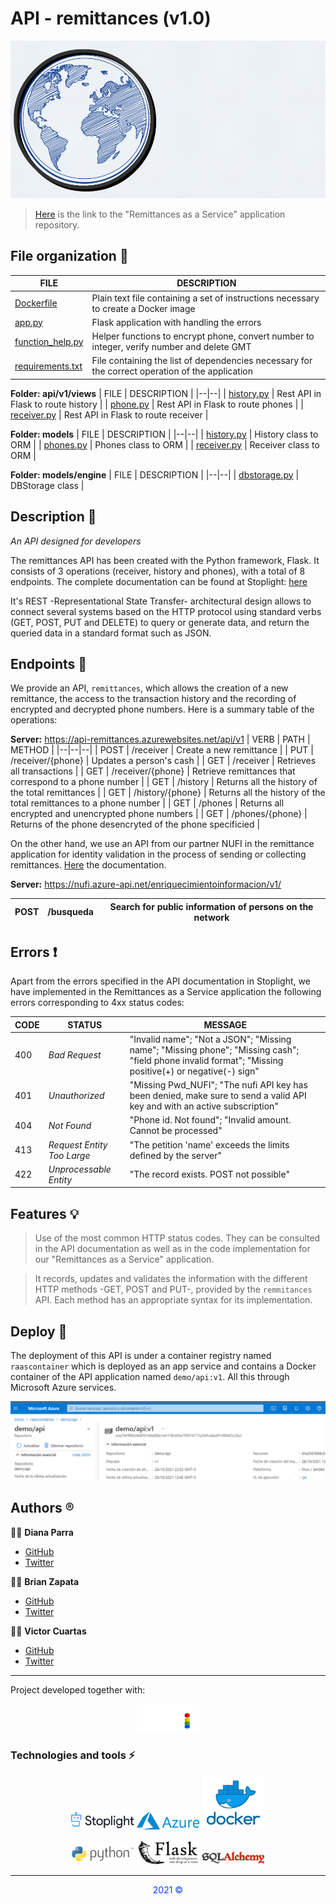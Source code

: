# API - remittances (v1.0)

<p align="center"><img src="img/RaaS.gif" alt="gif logo RaaS"></p>

> [Here](https://github.com/Team-capstone-machines/first_API) is the link to the "Remittances as a Service" application repository.

## File organization :open_file_folder:

| FILE | DESCRIPTION |
|--|--|
| [Dockerfile](https://github.com/Team-capstone-machines/api-remittances/blob/main/Dockerfile) | Plain text file containing a set of instructions necessary to create a Docker image |
| [app.py](https://github.com/Team-capstone-machines/api-remittances/blob/main/app.py) | Flask application with handling the errors |
| [function_help.py](https://github.com/Team-capstone-machines/api-remittances/blob/main/function_help.py) | Helper functions to encrypt phone, convert number to integer, verify number and delete GMT |
| [requirements.txt](https://github.com/Team-capstone-machines/api-remittances/blob/main/requirements.txt) | File containing the list of dependencies necessary for the correct operation of the application |


**Folder: api/v1/views**
| FILE | DESCRIPTION |
|--|--|
| [history.py](https://github.com/Team-capstone-machines/api-remittances/blob/main/api/v1/views/history.py) | Rest API in Flask to route history |
| [phone.py](https://github.com/Team-capstone-machines/api-remittances/blob/main/api/v1/views/phone.py) | Rest API in Flask to route phones |
| [receiver.py](https://github.com/Team-capstone-machines/api-remittances/blob/main/api/v1/views/receiver.py) | Rest API in Flask to route receiver |


**Folder: models**
| FILE | DESCRIPTION |
|--|--|
| [history.py](https://github.com/Team-capstone-machines/api-remittances/blob/main/models/history.py) | History class to ORM |
| [phones.py](https://github.com/Team-capstone-machines/api-remittances/blob/main/models/phones.py) | Phones class to ORM |
| [receiver.py](https://github.com/Team-capstone-machines/api-remittances/blob/main/models/receiver.py) | Receiver class to ORM |


**Folder: models/engine**
| FILE | DESCRIPTION |
|--|--|
| [dbstorage.py](https://github.com/Team-capstone-machines/api-remittances/blob/main/models/engine/dbstorage.py) | DBStorage class |

## Description :page_facing_up:
*An API designed for developers*

The remittances API has been created with the Python framework, Flask. It consists of 3 operations (receiver, history and phones), with a total of 8 endpoints. The complete documentation can be found at Stoplight: [here](https://themachines.stoplight.io/docs/remittances-as-a-service/)

It's REST -Representational State Transfer- architectural design allows to connect several systems based on the HTTP protocol using standard verbs (GET, POST, PUT and DELETE) to query or generate data, and return the queried data in a standard format such as JSON.

## Endpoints :dart:
We provide an API, `remittances`, which allows the creation of a new remittance, the access to the transaction history and the recording of encrypted and decrypted phone numbers. Here is a summary table of the operations:

**Server:** https://api-remittances.azurewebsites.net/api/v1
| VERB | PATH | METHOD |
|--|--|--|
| POST | /receiver | Create a new remittance |
| PUT | /receiver/{phone} | Updates a person's cash |
| GET | /receiver | Retrieves all transactions |
| GET | /receiver/{phone} | Retrieve remittances that correspond to a phone number |
| GET |  /history | Returns all the history of the total remittances |
| GET | /history/{phone} | Returns all the history of the total remittances to a phone number |
| GET | /phones | Returns all encrypted and unencrypted phone numbers |
| GET | /phones/{phone} | Returns of the phone desencryted of the phone specificied |

On the other hand, we use an API from our partner NUFI in the remittance application for identity validation in the process of sending or collecting remittances. [Here](https://docs.nufi.mx/docs/referencia-tecnica/b3A6NjM3NDU5OQ-enriquecimiento-de-identidades) the documentation.

**Server:** https://nufi.azure-api.net/enriquecimientoinformacion/v1/

| POST | /busqueda | Search for public information of persons on the network |
| -- | -- | -- |

## Errors :heavy_exclamation_mark:
Apart from the errors specified in the API documentation in Stoplight, we have implemented in the Remittances as a Service application the following errors corresponding to 4xx status codes:

| CODE | STATUS | MESSAGE |
| -- |--- | --|
| 400 | *Bad Request* | "Invalid name"; "Not a JSON"; "Missing name"; "Missing phone"; "Missing cash"; "field phone invalid format"; "Missing positive(+) or negative(-) sign" |
| 401 | *Unauthorized* | "Missing Pwd_NUFI"; "The nufi API key has been denied, make sure to send a valid API key and with an active subscription" |
| 404 | *Not Found* | "Phone id. Not found"; "Invalid amount. Cannot be processed" |
| 413 | *Request Entity Too Large* | "The petition 'name' exceeds the limits defined by the server" |
| 422 | *Unprocessable Entity* | "The record exists. POST not possible" |

## Features :bulb:
> Use of the most common HTTP status codes. They can be consulted in the API documentation as well as in the code implementation for our "Remittances as a Service" application.

> It records, updates and validates the information with the different HTTP methods -GET, POST and PUT-, provided by the `remmitances` API. Each method has an appropriate syntax for its implementation.

>

## Deploy :rocket:
The deployment of this API is under a container registry named `raascontainer` which is deployed as an app service and contains a Docker container of the API application named `demo/api:v1`. All this through Microsoft Azure services.

<p align="center"><img src="img/api_azure.png" alt="Microsoft Azure logo"></p>

## Authors :registered:
:woman_technologist: **Diana Parra**
* [GitHub](https://github.com/dianaparr)
* [Twitter](https://twitter.com/dianaparra017)

:man_technologist: **Brian Zapata**
* [GitHub](https://github.com/brian-1989)
* [Twitter](https://twitter.com/BrianZa03390210)

:man_technologist: **Victor Cuartas**
* [GitHub](https://github.com/vicuartas230/)
* [Twitter](https://twitter.com/vicuartas230)

***
Project developed together with:
<p align="center"><img src="img/logo-nufi.png" alt="logo NUFI" style="width: 20%"></p>

### Technologies and tools :zap:
<p align="center"><img src="img/logo_light_bg.png" alt="logo stoplight" style="width: 20%"> <img src="img/azure-logo.png" alt="logo azure" style="width: 20%"> <img src="img/docker-logo.png" alt="logo docker" style="width: 20%"></p>


<p align="center"><img src="img/logo-py.png" alt="logo python" style="width: 20%"> <img src="img/flask-logo.png" alt="logo flask" style="width: 20%"> <img src="img/sql_alchemy.png" alt="logo sqlalchemy" style="width: 20%"> </p>

***

<p align="center" style="color: #0642ff">2021 ©</p>
